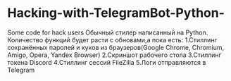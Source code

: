 # Hacking-with-TelegramBot-Python-
Some code for hack users 
Обычный стилер написанный на Python.
Количество функций будет расти с обновами,а пока есть:
1.Стиллинг сохранённых паролей и куков из браузеров(Google Chrome, Chromium, Amigo, Opera, Yandex Browser)
2.Скриншот рабочего стола
3.Стиллинг токена Discord
4.Стиллинг сессий FileZilla
5.Логи отправляются в Telegram
